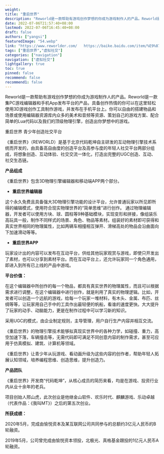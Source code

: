 ```yaml
---
weight: 
title: "重启世界"
description: "Reworld是一款帮助有游戏创作梦想的你成为游戏制作人的产品。Reworld是一款集PC游戏编辑器和手机App发布平台的产品，具备创作热情的你可以在这里轻松使用3D游戏创作工具制作游戏，并发布在手机平台上。你可以自由的搭建物品和场景或使用编辑器资源库内众多的美术和音频等资源、策划自己的游戏方案、配合简单的Lua代码以及我们的顶级物理引擎，创造出你梦想中的游戏。"
date: 2022-07-06T21:57:40+08:00
lastmod: 2022-07-06T16:45:40+08:00
draft: false
authors: ["yangsi"]
featuredImage: "54.webp"
link: "https://www.reworlder.com/   https://baike.baidu.com/item/%E9%87%8D%E5%90%AF%E4%B8%96%E7%95%8C/23782791?fr=aladdin"
tags: ["重启世界","虚拟社交"]
categories: ["navigation"]
navigation: ["虚拟社交"]
lightgallery: true
toc: true
pinned: false
recommend: false
recommend1: false
---
```


Reworld是一款帮助有游戏创作梦想的你成为游戏制作人的产品。Reworld是一款集PC游戏编辑器和手机App发布平台的产品，具备创作热情的你可以在这里轻松使用3D游戏创作工具制作游戏，并发布在手机平台上。你可以自由的搭建物品和场景或使用编辑器资源库内众多的美术和音频等资源、策划自己的游戏方案、配合简单的Lua代码以及我们的顶级物理引擎，创造出你梦想中的游戏。

重启世界   青少年创造社交平台

《重启世界》（REWORLD）是基于北京代码乾坤自主研发的互动物理引擎技术系统而开发的，由具备高自由度的创造平台及高参与度的年轻人社交平台两部分组成，将想象创造、互动体验、社交交流一体化，打造出完整的UGC创造、互动、社交生态链。

**产品组成**

《重启世界》包含3D物理引擎编辑器和移动端APP两个部分。

- **重启世界编辑器**

这个永久免费且具备强大3D物理引擎功能的设计平台，允许普通玩家以所见即所得的编辑模式，使用符合现实物理世界的“简单思维”进行创作。 通过物理编辑器，开发者可以使用方块、球、圆柱等9种基础模块，实现变形和拼接，像组装乐高玩具一般，制作不同样式的场景、角色、物品等素材。组装好的素材即可获得和真实世界相同的物理属性，比如两辆车相撞相互弹开、滑梯高处的物品会沿曲面向下加速滑动等等。 

- **重启世界APP**

玩家设计出的内容可以发布在互动平台，供给其他玩家观赏与游戏，即使只开发出了素材，也可以分享到素材平台。而在互动平台上，还允许玩家同一个角色通用，即进入到所有已上线的产品中游戏。

**平台价值：**

在这个编辑器中所创作的每一个物品，都具有真实世界的物理属性，而且可以根据需求进行调整，在这个编辑器中进行创作，就是利用了真实的物理逻辑。比如，开发者可以创造一个远航的游戏，给每一个玩家一堆材料，有木头、金属、布匹、丝绸等等，让玩家用自己手中的工具作出最轻便的帆船，看谁的速度更快。大大提升了玩家的动手、动脑能力，更是在制作过程中可以学习新的知识。 

采用UGC的模式，由企业制定规则，主导管理，用户自行生产内容并相互交流。 

《重启世界》的物理引擎技术能够拟真现实世界中的各种力学，如碰撞、重力，高空加速下落，车辆撞击等，无需代码即可满足不同创意内容的制作需求，甚至可应用于仿真模拟、建筑、计算机等领域。

《重启世界》让青少年从玩游戏、看动画升级为这些内容的创作者，帮助年轻人拓展认知领域，培养编程思维、创造思维，提升创造力。 

**产品团队**

《重启世界》开发商“代码乾坤”，从核心成员的简历来看，均是在游戏、投资行业内从业十余年的老兵。 

项目创始人邢山虎，此次创业是他继金山软件、欢乐时代、麒麟游戏、乐动卓越（代表作品：《我叫MT》）之后的第五次创业。 

**所获成绩：**

2020年5月，完成由愉悦资本及某互联网公司共同参与的总额约3亿元人民币的B轮融资。 

2019年5月，公司曾完成由愉悦资本领投，北极光、真格基金跟投的1亿元人民币A轮融资。 

